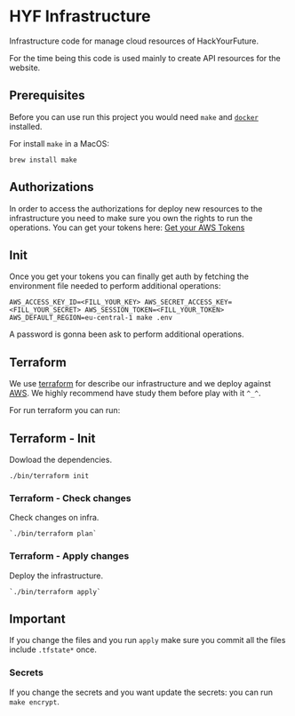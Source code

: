 # HYF Infrastructure
Infrastructure code for manage cloud resources of HackYourFuture.

For the time being this code is used mainly to create API resources for the website.

## Prerequisites
Before you can use run this project you would need `make` and [`docker`](https://www.docker.com/community-edition) installed.

For install `make` in a MacOS:
```
brew install make
```

## Authorizations
In order to access the authorizations for deploy new resources to the infrastructure you need to make sure you own the rights to run the operations.
You can get your tokens here: [Get your AWS Tokens](https://5ojpo55fl5.execute-api.eu-central-1.amazonaws.com/prod/auth_token)

## Init
Once you get your tokens you can finally get auth by fetching the environment file needed to perform additional operations:
```
AWS_ACCESS_KEY_ID=<FILL_YOUR_KEY> AWS_SECRET_ACCESS_KEY=<FILL_YOUR_SECRET> AWS_SESSION_TOKEN=<FILL_YOUR_TOKEN> AWS_DEFAULT_REGION=eu-central-1 make .env
```

A password is gonna been ask to perform additional operations.

## Terraform
We use [terraform](https://www.terraform.io) for describe our infrastructure and we deploy against [AWS](http://aws.amazon.com/).
We highly recommend have study them before play with it `^_^`.

For run terraform you can run:

## Terraform - Init
Dowload the dependencies.
```
./bin/terraform init
```

### Terraform - Check changes
Check changes on infra.
```
`./bin/terraform plan`
```

### Terraform - Apply changes
Deploy the infrastructure.
```
`./bin/terraform apply`
```

## Important
If you change the files and you run `apply` make sure you commit all the files include `.tfstate*` once.

### Secrets
If you change the secrets and you want update the secrets: you can run `make encrypt`.
